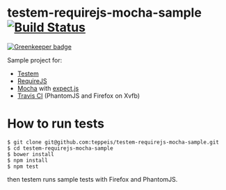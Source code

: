testem-requirejs-mocha-sample [![Build Status](https://travis-ci.org/teppeis/testem-requirejs-mocha-sample.png?branch=master)](https://travis-ci.org/teppeis/testem-requirejs-mocha-sample)
====

[![Greenkeeper badge](https://badges.greenkeeper.io/teppeis/testem-requirejs-mocha-sample.svg)](https://greenkeeper.io/)

Sample project for:

* [Testem](https://github.com/airportyh/testem)
* [RequireJS](http://requirejs.org/)
* [Mocha](http://mochajs.org/) with [expect.js](https://github.com/LearnBoost/expect.js/)
* [Travis CI](https://travis-ci.org/teppeis/testem-requirejs-mocha-sample) (PhantomJS and Firefox on Xvfb)

# How to run tests

```console
$ git clone git@github.com:teppeis/testem-requirejs-mocha-sample.git
$ cd testem-requirejs-mocha-sample
$ bower install
$ npm install
$ npm test
```

then testem runs sample tests with Firefox and PhantomJS.
